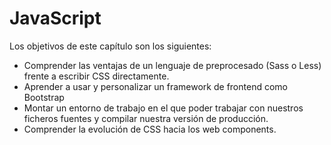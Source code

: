 # JavaScript

Los objetivos de este capítulo son los siguientes:
- Comprender las ventajas de un lenguaje de preprocesado (Sass o Less) frente a escribir CSS directamente.
- Aprender a usar y personalizar un framework de frontend como Bootstrap
- Montar un entorno de trabajo en el que poder trabajar con nuestros ficheros fuentes y compilar nuestra versión de producción. 
- Comprender la evolución de CSS hacia los web components.